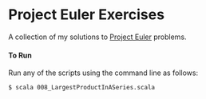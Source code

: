 # Project Euler Exercises
  
A collection of my solutions to [Project Euler](https://projecteuler.net/) problems.

#### To Run
Run any of the scripts using the command line as follows:
```
$ scala 008_LargestProductInASeries.scala
```
